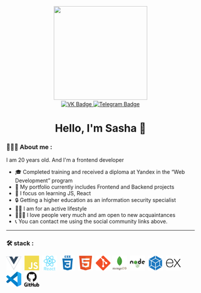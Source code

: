 
<div id="header" align="center">
  <img src="https://giphy.com/embed/3oKIPnAiaMCws8nOsE" width="250" height="250" />
  <div id="badges">
  <a href="https://vk.com/fomakina1">
    <img src="https://img.shields.io/badge/VK-steelblue?style=for-the-badge&logo=vk&logoColor=white" alt="VK Badge"/>
  </a>
      <a href="https://t.me/@Fomakinas">
    <img src="https://img.shields.io/badge/Telegram-blue?style=for-the-badge&logo=Telegram&logoColor=white" alt="Telegram Badge"/>
  </a>
</div>
   <h1>Hello, I'm Sasha 🐾</h1>
</div>

### 👩🏽‍💻 About me :

I am 20 years old. And I'm a frontend developer

- 🎓 Completed training and received a diploma at Yandex in the “Web Development” program
- 👀 My portfolio currently includes Frontend and Backend projects
- 📶 I focus on learning JS, React
- 🔒 Getting a higher education as an information security specialist
- 🤸‍♀️ I am for an active lifestyle
- 🙋🏽‍♀️ I love people very much and am open to new acquaintances
- 📞 You can contact me using the social community links above.

---

### :hammer_and_wrench: stack :
<div>
  <img src="https://github.com/devicons/devicon/blob/master/icons/vuejs/vuejs-plain.svg" title="Vuejs" alt="Vue" width="40" height="40"/>&nbsp;
  <img src="https://github.com/devicons/devicon/blob/master/icons/javascript/javascript-plain.svg" title="JavaScript" alt="JS" width="40" height="40"/>&nbsp;
  <img src="https://github.com/devicons/devicon/blob/master/icons/react/react-original-wordmark.svg" title="React" alt="React" width="40" height="40"/>&nbsp;
    <img src="https://github.com/devicons/devicon/blob/master/icons/css3/css3-plain-wordmark.svg"  title="CSS3" alt="CSS" width="40" height="40"/>&nbsp;
  <img src="https://github.com/devicons/devicon/blob/master/icons/html5/html5-original.svg" title="HTML5" alt="HTML" width="40" height="40"/>&nbsp;
  <img src="https://github.com/devicons/devicon/blob/master/icons/git/git-original.svg" title="Git" **alt="Git" width="40" height="40"/>
  <img src="https://github.com/devicons/devicon/blob/master/icons/mongodb/mongodb-original-wordmark.svg" title="Mongodb" alt="mongodb" width="40" height="40"/>&nbsp;
  <img src="https://github.com/devicons/devicon/blob/master/icons/nodejs/nodejs-original-wordmark.svg" title="NodeJS" alt="NodeJS" width="40" height="40"/>&nbsp;
    <img src="https://github.com/devicons/devicon/blob/master/icons/webpack/webpack-plain.svg" title="Webpack"  alt="Webpack" width="40" height="40"/>&nbsp;
    <img src="https://github.com/devicons/devicon/blob/master/icons/express/express-original.svg" title="Express" alt="Express" width="40" height="40"/>&nbsp;
    <img src="https://github.com/devicons/devicon/blob/master/icons/vscode/vscode-original.svg" title="VScode" alt="VScode" width="40" height="40"/>&nbsp; 
  <img src="https://github.com/devicons/devicon/blob/master/icons/github/github-original-wordmark.svg" title="GitHub" alt="GitHub" width="40" height="40"/>&nbsp;
</div>



